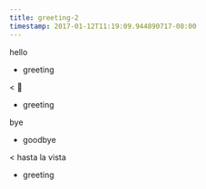 ```yaml
---
title: greeting-2
timestamp: 2017-01-12T11:19:09.944890717-08:00
---
```


hello
* greeting

< 👋
* greeting

bye
* goodbye

< hasta la vista
* greeting
